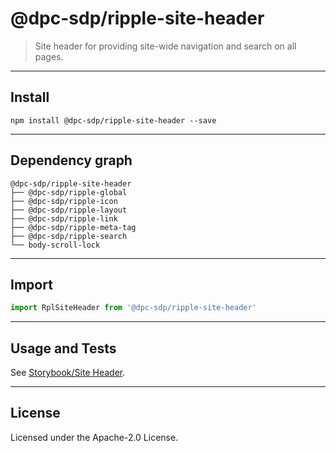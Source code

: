 # @dpc-sdp/ripple-site-header

> Site header for providing site-wide navigation and search on all pages.

--------------------------------------------------------------------------------

## Install

```shell
npm install @dpc-sdp/ripple-site-header --save
```

--------------------------------------------------------------------------------

## Dependency graph

```shell
@dpc-sdp/ripple-site-header
├── @dpc-sdp/ripple-global
├── @dpc-sdp/ripple-icon
├── @dpc-sdp/ripple-layout
├── @dpc-sdp/ripple-link
├── @dpc-sdp/ripple-meta-tag
├── @dpc-sdp/ripple-search
└── body-scroll-lock
```

--------------------------------------------------------------------------------

## Import

```js
import RplSiteHeader from '@dpc-sdp/ripple-site-header'
```

--------------------------------------------------------------------------------

## Usage and Tests

See [Storybook/Site Header](https://ripple.sdp.vic.gov.au/?selectedKind=Organisms/SiteHeader&selectedStory=Site%20Header).

--------------------------------------------------------------------------------

## License

Licensed under the Apache-2.0 License.
